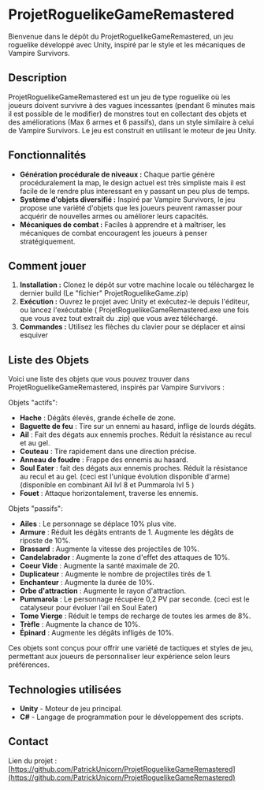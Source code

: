 # ProjetRoguelikeGameRemastered

Bienvenue dans le dépôt du ProjetRoguelikeGameRemastered, un jeu roguelike développé avec Unity, inspiré par le style et les mécaniques de Vampire Survivors.

## Description

ProjetRoguelikeGameRemastered est un jeu de type roguelike où les joueurs doivent survivre à des vagues incessantes (pendant 6 minutes mais il est possible de le modifier) de monstres tout en collectant des objets et des améliorations (Max 6 armes et 6 passifs), dans un style similaire à celui de Vampire Survivors. Le jeu est construit en utilisant le moteur de jeu Unity.

## Fonctionnalités

- **Génération procédurale de niveaux :** Chaque partie génère procéduralement la map, le design actuel est très simpliste mais il est facile de le rendre plus interessant en y passant un peu plus de temps.
- **Système d'objets diversifié :** Inspiré par Vampire Survivors, le jeu propose une variété d'objets que les joueurs peuvent ramasser pour acquérir de nouvelles armes ou améliorer leurs capacités.
- **Mécaniques de combat :** Faciles à apprendre et à maîtriser, les mécaniques de combat encouragent les joueurs à penser stratégiquement.

## Comment jouer

1. **Installation :** Clonez le dépôt sur votre machine locale ou téléchargez le dernier build (Le "fichier" ProjetRoguelikeGame.zip)
2. **Exécution :** Ouvrez le projet avec Unity et exécutez-le depuis l'éditeur, ou lancez l'exécutable ( ProjetRoguelikeGameRemastered.exe une fois que vous avez tout extrait du .zip) que vous avez téléchargé.
3. **Commandes :** Utilisez les flèches du clavier pour se déplacer et ainsi esquiver 

## Liste des Objets
Voici une liste des objets que vous pouvez trouver dans ProjetRoguelikeGameRemastered, inspirés par Vampire Survivors :

Objets "actifs":
  
- **Hache** : Dégâts élevés, grande échelle de zone.
- **Baguette de feu** : Tire sur un ennemi au hasard, inflige de lourds dégâts.
- **Ail** : Fait des dégats aux ennemis proches. Réduit la résistance au recul et au gel.
- **Couteau** : Tire rapidement dans une direction précise.
- **Anneau de foudre** : Frappe des ennemis au hasard.
- **Soul Eater** : fait des dégats aux ennemis proches. Réduit la résistance au recul et au gel. (ceci est l'unique évolution disponible d'arme) (disponible en combinant Ail lvl 8 et Pummarola lvl 5 )
- **Fouet** : Attaque horizontalement, traverse les ennemis.

Objets "passifs":
  
- **Ailes** : Le personnage se déplace 10% plus vite.
- **Armure** : Réduit les dégâts entrants de 1. Augmente les dégâts de riposte de 10%.
- **Brassard** : Augmente la vitesse des projectiles de 10%.
- **Candelabrador** : Augmente la zone d'effet des attaques de 10%.
- **Coeur Vide** : Augmente la santé maximale de 20.
- **Duplicateur** : Augmente le nombre de projectiles tirés de 1.
- **Enchanteur** : Augmente la durée de 10%.
- **Orbe d'attraction** : Augmente le rayon d'attraction.
- **Pummarola** : Le personnage récupère 0,2 PV par seconde. (ceci est le catalyseur pour évoluer l'ail en Soul Eater)
- **Tome Vierge** : Réduit le temps de recharge de toutes les armes de 8%.
- **Trèfle** : Augmente la chance de 10%.
- **Épinard** : Augmente les dégâts infligés de 10%. 

Ces objets sont conçus pour offrir une variété de tactiques et styles de jeu, permettant aux joueurs de personnaliser leur expérience selon leurs préférences.

## Technologies utilisées

- **Unity** - Moteur de jeu principal.
- **C#** - Langage de programmation pour le développement des scripts.

## Contact

Lien du projet : [https://github.com/PatrickUnicorn/ProjetRoguelikeGameRemastered](https://github.com/PatrickUnicorn/ProjetRoguelikeGameRemastered)
